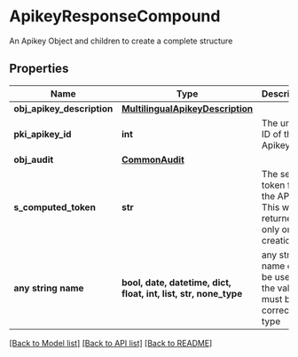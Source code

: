 # ApikeyResponseCompound

An Apikey Object and children to create a complete structure

## Properties
Name | Type | Description | Notes
------------ | ------------- | ------------- | -------------
**obj_apikey_description** | [**MultilingualApikeyDescription**](MultilingualApikeyDescription.md) |  | 
**pki_apikey_id** | **int** | The unique ID of the Apikey | 
**obj_audit** | [**CommonAudit**](CommonAudit.md) |  | 
**s_computed_token** | **str** | The secret token for the API key.  This will be returned only on creation. | [optional] 
**any string name** | **bool, date, datetime, dict, float, int, list, str, none_type** | any string name can be used but the value must be the correct type | [optional]

[[Back to Model list]](../README.md#documentation-for-models) [[Back to API list]](../README.md#documentation-for-api-endpoints) [[Back to README]](../README.md)


